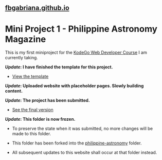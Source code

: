 ## [fbgabriana.github.io](https://fbgabriana.github.io/)

# Mini Project 1 - Philippine Astronomy Magazine

This is my first miniproject for the [KodeGo Web Developer Course](https://kodego.ph/courses/1) I am currently taking.

**_Update_: I have finished the template for this project.**

* [View the template](template/)

**_Update_: Uploaded website with placeholder pages. Slowly building content.**

**_Update_: The project has been submitted.**

* [See the final version](home/)

**_Update_: This folder is now frozen.**

* To preserve the state when it was submitted, no more changes will be made to this folder.

* This folder has been forked into the [philippine-astronomy](/philippine-astronomy/) folder.

* All subsequent updates to this website shall occur at that folder instead.

